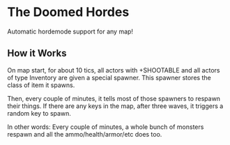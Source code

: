 # The Doomed Hordes

Automatic hordemode support for any map!

## How it Works

On map start, for about 10 tics, all actors with +SHOOTABLE and all actors of type Inventory are given a special spawner. This spawner stores the class of item it spawns.

Then, every couple of minutes, it tells most of those spawners to respawn their things. If there are any keys in the map, after three waves, it triggers a random key to spawn.

In other words: Every couple of minutes, a whole bunch of monsters respawn and all the ammo/health/armor/etc does too.